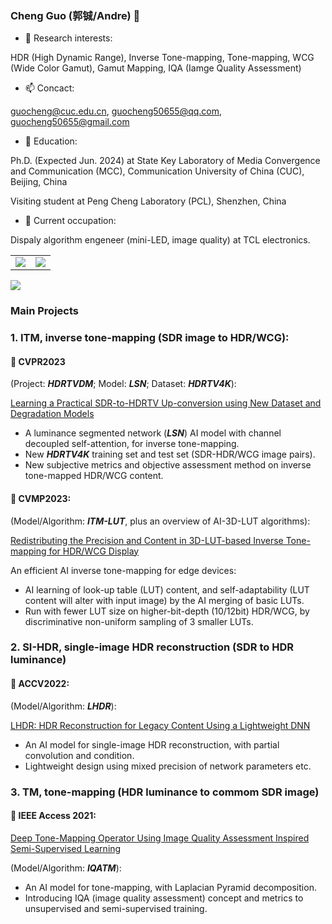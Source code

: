 ### Cheng Guo (郭铖/Andre) 👋
- 📕 Research interests:

HDR (High Dynamic Range), Inverse Tone-mapping, Tone-mapping, WCG (Wide Color Gamut), Gamut Mapping, IQA (Iamge Quality Assessment)

- 📫 Concact:

guocheng@cuc.edu.cn, guocheng50655@qq.com, guocheng50655@gmail.com

- 🔭 Education:

Ph.D. (Expected Jun. 2024) at State Key Laboratory of Media Convergence and Communication (MCC), Communication University of China (CUC), Beijing, China

Visiting student at Peng Cheng Laboratory (PCL), Shenzhen, China

- 🌱 Current occupation:

Dispaly algorithm engeneer (mini-LED, image quality) at TCL electronics.

<body>
<table id="tbl" border=1 width="75%" rules=none frame=void>
  <td><img src="https://github-readme-stats.vercel.app/api?username=andreguo&show_icons=true&hide=issues&theme=dark&hide_title=false" ></td>
  <td><img src="https://github-readme-stats.vercel.app/api/top-langs/?username=andreguo&layout=compact&theme=dark&hide_title=false" ></td>
</table>
<a href="https://clustrmaps.com/site/1byto"  title="Visit tracker"><img src="//www.clustrmaps.com/map_v2.png?d=iy7jYIXQNVb1iNdYojK10gphv9Ehd64poFK31f-rnIk&cl=ffffff"/></a>
</body>

<!--
**AndreGuo/andreguo** is a ✨ _special_ ✨ repository because its `README.md` (this file) appears on your GitHub profile.

Here are some ideas to get you started:

- 🔭 I’m currently working on ...
- 🌱 I’m currently learning ...
- 👯 I’m looking to collaborate on ...
- 🤔 I’m looking for help with ...
- 💬 Ask me about ...
- 📫 How to reach me: ...
- 😄 Pronouns: ...
- ⚡ Fun fact: ...
-->

### Main Projects
### 1. ITM, inverse tone-mapping (SDR image to HDR/WCG):
#### 🔭 **CVPR2023**

(Project: ***HDRTVDM***; Model: ***LSN***; Dataset: ***HDRTV4K***):

[Learning a Practical SDR-to-HDRTV Up-conversion using New Dataset and Degradation Models](https://github.com/AndreGuo/HDRTVDM)
+ A luminance segmented network (***LSN***) AI model with channel decoupled self-attention, for inverse tone-mapping.
+ New ***HDRTV4K*** training set and test set (SDR-HDR/WCG image pairs).
+ New subjective metrics and objective assessment method on inverse tone-mapped HDR/WCG content.

#### 🔭 **CVMP2023**:

(Model/Algorithm: ***ITM-LUT***, plus an overview of AI-3D-LUT algorithms):

[Redistributing the Precision and Content in 3D-LUT-based Inverse Tone-mapping for HDR/WCG Display](https://github.com/AndreGuo/ITMLUT)

An efficient AI inverse tone-mapping for edge devices:
+ AI learning of look-up table (LUT) content, and self-adaptability (LUT content will alter with input image) by the AI merging of basic LUTs.
+ Run with fewer LUT size on higher-bit-depth (10/12bit) HDR/WCG, by discriminative non-uniform sampling of 3 smaller LUTs.

### 2. SI-HDR, single-image HDR reconstruction (SDR to HDR luminance)
#### 🔭 **ACCV2022**:

(Model/Algorithm: ***LHDR***):

[LHDR: HDR Reconstruction for Legacy Content Using a Lightweight DNN](https://github.com/AndreGuo/LHDR)
+ An AI model for single-image HDR reconstruction, with partial convolution and condition.
+ Lightweight design using mixed precision of network parameters etc.

### 3. TM, tone-mapping (HDR luminance to commom SDR image)
#### 🔭 **IEEE Access 2021**:

[Deep Tone-Mapping Operator Using Image Quality Assessment Inspired Semi-Supervised Learning](https://github.com/AndreGuo/IQATM)

(Model/Algorithm: ***IQATM***):

+ An AI model for tone-mapping, with Laplacian Pyramid decomposition.
+ Introducing IQA (image quality assessment) concept and metrics to unsupervised and semi-supervised training.
